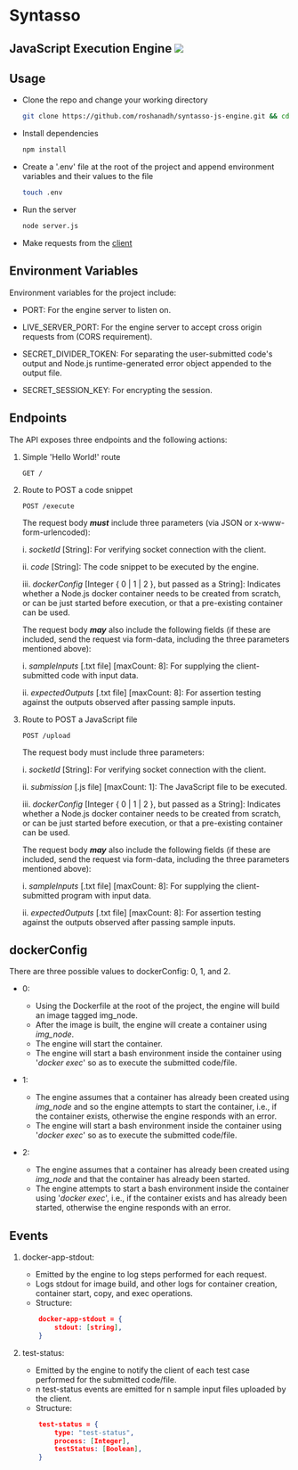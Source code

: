 # Syntasso
## JavaScript Execution Engine ![](https://travis-ci.com/roshanadh/syntasso-js-engine.svg?token=jtwD19xWMoUy4u3AdP9Q&branch=upload-js-file)

## Usage
* Clone the repo and change your working directory
    ```sh
    git clone https://github.com/roshanadh/syntasso-js-engine.git && cd syntasso-js-engine
    ```
* Install dependencies
    ```sh
    npm install
    ```
* Create a '.env' file at the root of the project and append environment variables and their values to the file
    ```sh
    touch .env
    ```
* Run the server
    ```sh
    node server.js
    ```
* Make requests from the [client](https://github.com/roshanadh/syntasso-js-client.git)

## Environment Variables
Environment variables for the project include:

* PORT: For the engine server to listen on.

* LIVE_SERVER_PORT: For the engine server to accept cross origin requests from (CORS requirement).

* SECRET_DIVIDER_TOKEN: For separating the user-submitted code's output and Node.js runtime-generated error object appended to the output file.

* SECRET_SESSION_KEY: For encrypting the session.

## Endpoints
The API exposes three endpoints and the following actions:

1. Simple 'Hello World!' route
    ```
    GET /
    ```
 
2. Route to POST a code snippet
    ```
    POST /execute
    ```
    The request body ***must*** include three parameters (via JSON or x-www-form-urlencoded):
    
    i. *socketId* [String]: For verifying socket connection with the client.

    ii. *code* [String]: The code snippet to be executed by the engine. 

    iii. *dockerConfig* [Integer { 0 | 1 | 2 }, but passed as a String]: Indicates whether a Node.js docker container needs to be created from scratch, or can be just started before execution, or that a pre-existing container can be used.

    The request body ***may*** also include the following fields (if these are included, send the request via form-data, including the three parameters mentioned above):
    
    i. *sampleInputs* [.txt file] [maxCount: 8]: For supplying the client-submitted code with input data.

    ii. *expectedOutputs* [.txt file] [maxCount: 8]: For assertion testing against the outputs observed after passing sample inputs.
    
3. Route to POST a JavaScript file
    ```
    POST /upload
    ```
    The request body must include three parameters:
    
    i. *socketId* [String]: For verifying socket connection with the client.

    ii. *submission* [.js file] [maxCount: 1]: The JavaScript file to be executed. 

    iii. *dockerConfig* [Integer { 0 | 1 | 2 }, but passed as a String]: Indicates whether a Node.js docker container needs to be created from scratch, or can be just started before execution, or that a pre-existing container can be used.
       
    The request body ***may*** also include the following fields (if these are included, send the request via form-data, including the three parameters mentioned above):
    
    i. *sampleInputs* [.txt file] [maxCount: 8]: For supplying the client-submitted program with input data.

    ii. *expectedOutputs* [.txt file] [maxCount: 8]: For assertion testing against the outputs observed after passing sample inputs.

## dockerConfig
There are three possible values to dockerConfig: 0, 1, and 2.
* 0:
    * Using the Dockerfile at the root of the project, the engine will build an image tagged img_node.
    * After the image is built, the engine will create a container using *img_node*.
    * The engine will start the container.
    * The engine will start a bash environment inside the container using '*docker exec*' so as to execute the submitted code/file.
  
* 1:
    * The engine assumes that a container has already been created using *img_node* and so the engine attempts to start the container, i.e., if the container exists, otherwise the engine responds with an error.
    * The engine will start a bash environment inside the container using '*docker exec*' so as to execute the submitted code/file.

* 2:
    * The engine assumes that a container has already been created using *img_node* and that the container has already been started.
    * The engine attempts to start a bash environment inside the container using '*docker exec*', i.e., if the container exists and has already been started, otherwise the engine responds with an error.

## Events
1. docker-app-stdout:
    
    - Emitted by the engine to log steps performed for each request.
    - Logs stdout for image build, and other logs for container creation, container start, copy, and exec operations.
    - Structure:
    ```json
        docker-app-stdout = {
            stdout: [string],
        }
    ```
2. test-status:
   
   - Emitted by the engine to notify the client of each test case performed for the submitted code/file.
   - n test-status events are emitted for n sample input files uploaded by the client.
   - Structure:
    ```json
        test-status = {
            type: "test-status",
		    process: [Integer],
		    testStatus: [Boolean],
        }
    ```
